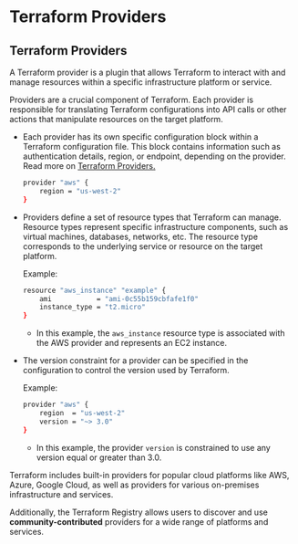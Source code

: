 # Terraform Providers

## Terraform Providers

A Terraform provider is a plugin that allows Terraform to interact with and manage resources within a specific infrastructure platform or service.

Providers are a crucial component of Terraform. Each provider is responsible for translating Terraform configurations into API calls or other actions that manipulate resources on the target platform.

- Each provider has its own specific configuration block within a Terraform configuration file. This block contains information such as authentication details, region, or endpoint, depending on the provider. Read more on [Terraform Providers.](https://developer.hashicorp.com/terraform/language/providers/configuration)

  ```bash
  provider "aws" {
      region = "us-west-2"
  }
  ```

- Providers define a set of resource types that Terraform can manage. Resource types represent specific infrastructure components, such as virtual machines, databases, networks, etc. The resource type corresponds to the underlying service or resource on the target platform.

  Example:

  ```bash
  resource "aws_instance" "example" {
      ami           = "ami-0c55b159cbfafe1f0"
      instance_type = "t2.micro"
  }
  ```

  - In this example, the `aws_instance` resource type is associated with the AWS provider and represents an EC2 instance.

- The version constraint for a provider can be specified in the configuration to control the version used by Terraform.

  Example:

  ```bash
  provider "aws" {
      region  = "us-west-2"
      version = "~> 3.0"
  }
  ```

  - In this example, the provider `version` is constrained to use any version equal or greater than 3.0.

Terraform includes built-in providers for popular cloud platforms like AWS, Azure, Google Cloud, as well as providers for various on-premises infrastructure and services.

Additionally, the Terraform Registry allows users to discover and use **community-contributed** providers for a wide range of platforms and services.
